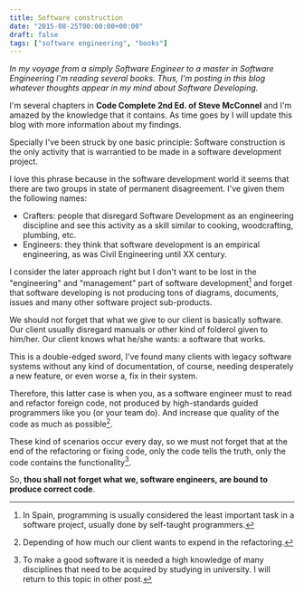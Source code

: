 ```yaml
---
title: Software construction
date: "2015-08-25T00:00:00+00:00"
draft: false
tags: ["software engineering", "books"]
---
```


*In my voyage from a simply Software Engineer to a master in Software Engineering I'm reading several books. Thus, I'm posting in this blog whatever thoughts appear in my mind about Software Developing.*

I'm several chapters in **Code Complete 2nd Ed. of Steve McConnel** and I'm amazed by the knowledge that it contains. As time goes by I will update this blog with more information about my findings.

Specially I've been struck by one basic principle: Software construction is the only activity that is warrantied to be made in a software development project.

I love this phrase because in the software development world it seems that there are two groups in state of permanent disagreement. I've given them the following names:

- Crafters: people that disregard Software Development as an engineering discipline and see this activity as a skill similar to cooking, woodcrafting, plumbing, etc.
- Engineers: they think that software development is an empirical engineering, as was Civil Engineering until XX century.

I consider the later approach right but I don't want to be lost in the "engineering" and "management" part of software development[^1] and forget that software developing is not producing tons of diagrams, documents, issues and many other software project sub-products.

We should not forget that what we give to our client is basically software. Our client usually disregard manuals or other kind of folderol given to him/her. Our client knows what he/she wants: a software that works.

This is a double-edged sword, I've found many clients with legacy software systems without any kind of documentation, of course, needing desperately a new feature, or even worse a, fix in their system.

Therefore, this latter case is when you, as a software engineer must to read and refactor foreign code, not produced by high-standards guided programmers like you (or your team do). And increase que quality of the code as much as possible[^2].

These kind of scenarios occur every day, so we must not forget that at the end of the refactoring or fixing code, only the code tells the truth, only the code contains the functionality[^3].

So, **thou shall not forget what we, software engineers, are bound to produce correct code**.

[^1]: In Spain, programming is usually considered the least important task in a software project, usually done by self-taught programmers.

[^2]: Depending of how much our client wants to expend in the refactoring.

[^3]: To make a good software it is needed a high knowledge of many disciplines that need to be acquired by studying in university. I will return to this topic in other post.